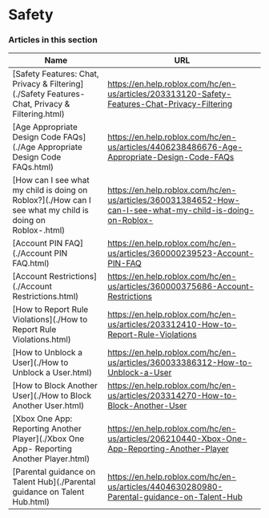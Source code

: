# Safety  
### Articles in this section
Name|URL
-|-
[Safety Features: Chat, Privacy & Filtering](./Safety Features- Chat, Privacy & Filtering.html) |https://en.help.roblox.com/hc/en-us/articles/203313120-Safety-Features-Chat-Privacy-Filtering
[Age Appropriate Design Code FAQs](./Age Appropriate Design Code FAQs.html) |https://en.help.roblox.com/hc/en-us/articles/4406238486676-Age-Appropriate-Design-Code-FAQs
[How can I see what my child is doing on Roblox?](./How can I see what my child is doing on Roblox-.html) |https://en.help.roblox.com/hc/en-us/articles/360031384652-How-can-I-see-what-my-child-is-doing-on-Roblox-
[Account PIN FAQ](./Account PIN FAQ.html) |https://en.help.roblox.com/hc/en-us/articles/360000239523-Account-PIN-FAQ
[Account Restrictions](./Account Restrictions.html) |https://en.help.roblox.com/hc/en-us/articles/360000375686-Account-Restrictions
[How to Report Rule Violations](./How to Report Rule Violations.html) |https://en.help.roblox.com/hc/en-us/articles/203312410-How-to-Report-Rule-Violations
[How to Unblock a User](./How to Unblock a User.html) |https://en.help.roblox.com/hc/en-us/articles/360033386312-How-to-Unblock-a-User
[How to Block Another User](./How to Block Another User.html) |https://en.help.roblox.com/hc/en-us/articles/203314270-How-to-Block-Another-User
[Xbox One App: Reporting Another Player](./Xbox One App- Reporting Another Player.html) |https://en.help.roblox.com/hc/en-us/articles/206210440-Xbox-One-App-Reporting-Another-Player
[Parental guidance on Talent Hub](./Parental guidance on Talent Hub.html) |https://en.help.roblox.com/hc/en-us/articles/4404630280980-Parental-guidance-on-Talent-Hub